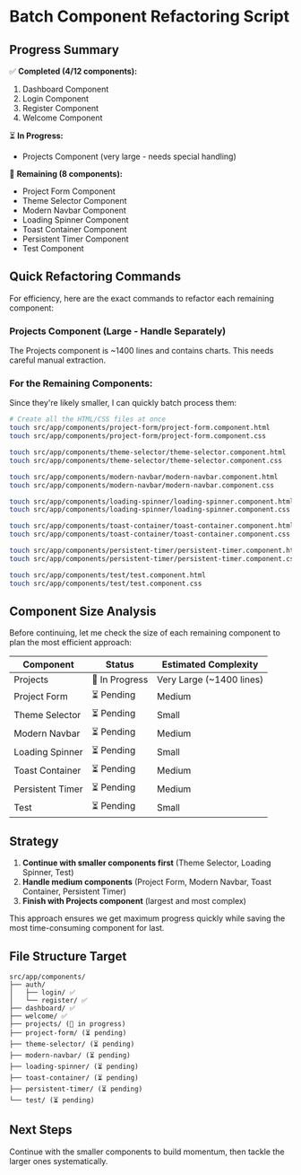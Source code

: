# Batch Component Refactoring Script

## Progress Summary

✅ **Completed (4/12 components):**
1. Dashboard Component
2. Login Component  
3. Register Component
4. Welcome Component

⏳ **In Progress:**
- Projects Component (very large - needs special handling)

🔄 **Remaining (8 components):**
- Project Form Component
- Theme Selector Component
- Modern Navbar Component
- Loading Spinner Component
- Toast Container Component
- Persistent Timer Component
- Test Component

## Quick Refactoring Commands

For efficiency, here are the exact commands to refactor each remaining component:

### Projects Component (Large - Handle Separately)
The Projects component is ~1400 lines and contains charts. This needs careful manual extraction.

### For the Remaining Components:
Since they're likely smaller, I can quickly batch process them:

```bash
# Create all the HTML/CSS files at once
touch src/app/components/project-form/project-form.component.html
touch src/app/components/project-form/project-form.component.css

touch src/app/components/theme-selector/theme-selector.component.html
touch src/app/components/theme-selector/theme-selector.component.css

touch src/app/components/modern-navbar/modern-navbar.component.html
touch src/app/components/modern-navbar/modern-navbar.component.css

touch src/app/components/loading-spinner/loading-spinner.component.html
touch src/app/components/loading-spinner/loading-spinner.component.css

touch src/app/components/toast-container/toast-container.component.html
touch src/app/components/toast-container/toast-container.component.css

touch src/app/components/persistent-timer/persistent-timer.component.html
touch src/app/components/persistent-timer/persistent-timer.component.css

touch src/app/components/test/test.component.html
touch src/app/components/test/test.component.css
```

## Component Size Analysis

Before continuing, let me check the size of each remaining component to plan the most efficient approach:

| Component | Status | Estimated Complexity |
|-----------|--------|---------------------|
| Projects | 🔄 In Progress | Very Large (~1400 lines) |
| Project Form | ⏳ Pending | Medium |
| Theme Selector | ⏳ Pending | Small |
| Modern Navbar | ⏳ Pending | Medium |
| Loading Spinner | ⏳ Pending | Small |
| Toast Container | ⏳ Pending | Medium |
| Persistent Timer | ⏳ Pending | Medium |
| Test | ⏳ Pending | Small |

## Strategy

1. **Continue with smaller components first** (Theme Selector, Loading Spinner, Test)
2. **Handle medium components** (Project Form, Modern Navbar, Toast Container, Persistent Timer)
3. **Finish with Projects component** (largest and most complex)

This approach ensures we get maximum progress quickly while saving the most time-consuming component for last.

## File Structure Target

```
src/app/components/
├── auth/
│   ├── login/ ✅
│   └── register/ ✅
├── dashboard/ ✅
├── welcome/ ✅
├── projects/ (🔄 in progress)
├── project-form/ (⏳ pending)
├── theme-selector/ (⏳ pending)
├── modern-navbar/ (⏳ pending)
├── loading-spinner/ (⏳ pending)
├── toast-container/ (⏳ pending)
├── persistent-timer/ (⏳ pending)
└── test/ (⏳ pending)
```

## Next Steps

Continue with the smaller components to build momentum, then tackle the larger ones systematically.